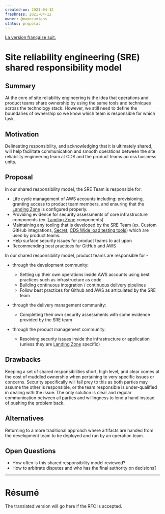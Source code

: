 ```yaml
---
created-on: 2021-04-12
freshness: 2021-04-12
owner: @maxneuvians
status: proposal
---
```


[La version française suit.](#résumé)

# Site reliability engineering (SRE) shared responsibility model

## Summary

At the core of site reliability engineering is the idea that operations and
product teams share ownership by using the same tools and techniques across
the technology stack. However, we still need to define the boundaries of
ownership so we know which team is responsible for which task.

## Motivation

Delineating responsibility, and acknowledging that it is ultimately shared,
will help facilitate communication and smooth operations between the site
reliability engineering team at CDS and the product teams across business units.

## Proposal

In our shared responsibility model, the SRE Team is responsible for:

- Life cycle management of AWS accounts including: provisioning, granting access to product team members, and ensuring that the [Landing Zone](https://aws.amazon.com/solutions/implementations/aws-landing-zone/) is configured properly.
- Providing evidence for security assessments of core infrastructure components (ex. [Landing Zone](https://aws.amazon.com/solutions/implementations/aws-landing-zone/) components)
- Maintaining any tooling that is developed by the SRE Team (ex. Custom GitHub integrations, [Secret](https://github.com/cds-snc/secret), [CDS Wide load testing tools](https://load-testing.cdssandbox.xyz/)) which are used by product teams.
- Help surface security issues for product teams to act upon
- Recommending best practices for GitHub and AWS

In our shared responsibility model, product teams are responsible for -

- through the development community:

  - Setting up their own operations inside AWS accounts using best practices such as infrastructure as code
  - Building continuous integration / continuous delivery pipelines
  - Follow best practices for Github and AWS as articulated by the SRE team

- through the delivery management community:

  - Completing their own security assessments with some evidence provided by the SRE team

- through the product management community:
  - Resolving security issues inside the infrastructure or application (unless they are
    [Landing Zone](https://aws.amazon.com/solutions/implementations/aws-landing-zone/) specific)

## Drawbacks

Keeping a set of shared responsibilities short, high level, and clear comes at the cost
of muddled ownership when pertaining to very specific issues or concerns. Security specifically
will fall prey to this as both parties may assume the other is responsible, or the team responsible
is under-qualified in dealing with the issue. The only solution is clear and regular communication
between all parties and willingness to lend a hand instead of pushing the problem back.

## Alternatives

Returning to a more traditional approach where artifacts are handed from the development team to be deployed and run by an operation team.

## Open Questions

- How often is this shared responsibility model reviewed?
- How to arbitrate disputes and who has the final authority on decisions?

---

# Résumé

The translated version will go here if the RFC is accepted.
